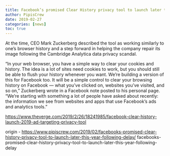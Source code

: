 ```yaml
---
title: Facebook’s promised Clear History privacy tool to launch later this year following delay
author: PipisCrew
date: 2019-02-27
categories: [news]
toc: true
---
```


At the time, CEO Mark Zuckerberg described the tool as working similarly to one’s browser history and a step forward in helping the company repair its image following the Cambridge Analytica data privacy scandal.

“In your web browser, you have a simple way to clear your cookies and history. The idea is a lot of sites need cookies to work, but you should still be able to flush your history whenever you want. We’re building a version of this for Facebook too. It will be a simple control to clear your browsing history on Facebook — what you’ve clicked on, websites you’ve visited, and so on,” Zuckerberg wrote in a Facebook note posted to his personal page. “We’re starting with something a lot of people have asked about recently: the information we see from websites and apps that use Facebook’s ads and analytics tools.”

https://www.theverge.com/2019/2/26/18241985/facebook-clear-history-launch-2019-ad-targeting-privacy-tool

origin - https://www.pipiscrew.com/2019/02/facebooks-promised-clear-history-privacy-tool-to-launch-later-this-year-following-delay/ facebooks-promised-clear-history-privacy-tool-to-launch-later-this-year-following-delay